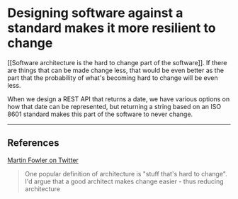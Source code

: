 # Designing software against a standard makes it more resilient to change
[[Software architecture is the hard to change part of the software]]. If there are things that can be made change less, that would be even better as the part that the probability of what's becoming hard to change will be even less.

When we design a REST API that returns a date, we have various options on how that date can be represented, but returning a string based on an ISO 8601 standard makes this part of the software to never change.
- - -
## References
[Martin Fowler on Twitter](https://twitter.com/martinfowler/status/1285644606726602754)
> One popular definition of architecture is "stuff that's hard to change". I'd argue that a good architect makes change easier - thus reducing architecture

<!-- #evergreen -->

<!-- {BearID:8E903CFF-3001-40AE-A788-214E08BFE8C5-5449-00000227AE8F5891} -->
